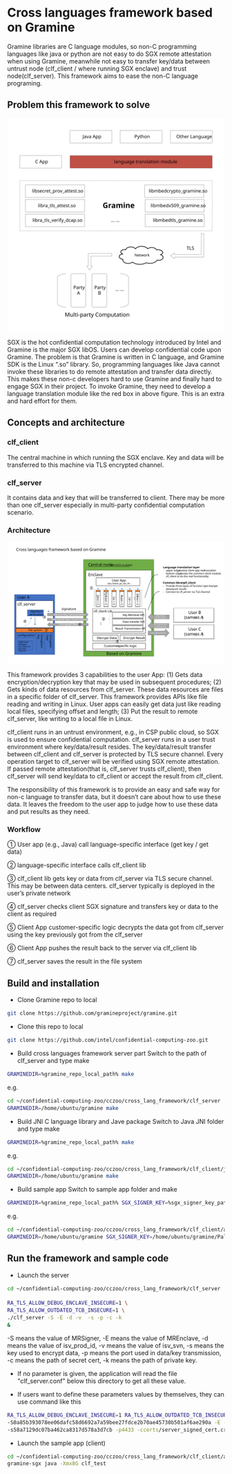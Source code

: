 # Cross languages framework based on Gramine

Gramine libraries are C language modules, so non-C programming languages like java or python are not easy to do SGX remote attestation when using Gramine, meanwhile not easy to transfer key/data between untrust node (clf_client / where running SGX enclave) and trust node(clf_server). This framework aims to ease the non-C language programing.

## Problem this framework to solve

<div align=center>
<img src=../../documents/readthedoc/docs/source/Solutions/cross_language_framework_based_gramine/img/clf_opportunity.svg>
</div>

SGX is the hot confidential computation technology introduced by Intel and Gramine is the major SGX libOS. Users can develop confidential code upon Gramine. The problem is that Gramine is written in C language, and Gramine SDK is the Linux “.so” library. So, programming languages like Java cannot invoke these libraries to do remote attestation and transfer data directly. This makes these non-c developers hard to use Gramine and finally hard to engage SGX in their project. To invoke Gramine, they need to develop a language translation module like the red box in above figure. This is an extra and hard effort for them.

## Concepts and architecture

### clf_client
The central machine in which running the SGX enclave. Key and data will be transferred to this machine via TLS encrypted channel.

### clf_server
It contains data and key that will be transferred to client. There may be more than one clf_server especially in multi-party confidential computation scenario.

### Architecture
<div align=center>
<img src=../../documents/readthedoc/docs/source/Solutions/cross_language_framework_based_gramine/img/cross_language_framework.svg>
</div>

This framework provides 3 capabilities to the user App: (1) Gets data encryption/decryption key that may be used in subsequent procedures; (2) Gets kinds of data resources from clf_server. These data resources are files in a specific folder of clf_server. This framework provides APIs like file reading and writing in Linux. User apps can easily get data just like reading local files, specifying offset and length; (3) Put the result to remote clf_server, like writing to a local file in Linux.

clf_client runs in an untrust environment, e.g., in CSP public cloud, so SGX is used to ensure confidential computation. clf_server runs in a user trust environment where key/data/result resides. The key/data/result transfer between clf_client and clf_server is protected by TLS secure channel. Every operation target to clf_server will be verified using SGX remote attestation. If passed remote attestation(that is, clf_server trusts clf_client), then clf_server will send key/data to clf_client or accept the result from clf_client.

The responsibility of this framework is to provide an easy and safe way for non-c language to transfer data, but it doesn’t care about how to use these data. It leaves the freedom to the user app to judge how to use these data and put results as they need.

### Workflow
① User app (e.g., Java) call language-specific interface (get key / get data)

② language-specific interface calls clf_client lib

③ clf_client lib gets key or data from clf_server via TLS secure channel. This may be between data centers. clf_server typically is deployed in the user’s private network

④ clf_server checks client SGX signature and transfers key or data to the client as required

⑤ Client App customer-specific logic decrypts the data got from clf_server using the key previously got from the clf_server

⑥ Client App pushes the result back to the server via clf_client lib

⑦ clf_server saves the result in the file system

## Build and installation

- Clone Gramine repo to local
```bash
git clone https://github.com/gramineproject/gramine.git
```
- Clone this repo to local
```bash
git clone https://github.com/intel/confidential-computing-zoo.git
```
- Build cross languages framework server part
  Switch to the path of clf_server and type make
```bash
GRAMINEDIR=%gramine_repo_local_path% make
```
e.g.
```bash
cd ~/confidential-computing-zoo/cczoo/cross_lang_framework/clf_server
GRAMINEDIR=/home/ubuntu/gramine make
```
- Build JNI C language library and Jave package
  Switch to Java JNI folder and type make
```bash
GRAMINEDIR=%gramine_repo_local_path% make
```
e.g.
```bash
cd ~/confidential-computing-zoo/cczoo/cross_lang_framework/clf_client/java
GRAMINEDIR=/home/ubuntu/gramine make
```
- Build sample app
  Switch to sample app folder and make
```bash
GRAMINEDIR=%gramine_repo_local_path% SGX_SIGNER_KEY=%sgx_signer_key_path% make SGX=1
```
e.g.
```bash
cd ~/confidential-computing-zoo/cczoo/cross_lang_framework/clf_client/app
GRAMINEDIR=/home/ubuntu/gramine SGX_SIGNER_KEY=/home/ubuntu/gramine/Pal/src/host/Linux-SGX/signer/enclave-key.pem make SGX=1
```
## Run the framework and sample code
- Launch the server
```bash
cd ~/confidential-computing-zoo/cczoo/cross_lang_framework/clf_server

RA_TLS_ALLOW_DEBUG_ENCLAVE_INSECURE=1 \
RA_TLS_ALLOW_OUTDATED_TCB_INSECURE=1 \
./clf_server -S -E -d -v  -s -p -c -k
& 
```
-S means the value of MRSigner,
-E means the value of MREnclave,
-d means the value of isv_prod_id,
-v means the value of isv_svn,
-s means the key used to encrypt data,
-p means the port used in data/key transmission,
-c means the path of secret cert,
-k means the path of private key.

- If no parameter is given, the application will read the file "clf_server.conf" below this directory to get all these value.

- If users want to define these parameters values by themselves, they can use command like this
```bash
RA_TLS_ALLOW_DEBUG_ENCLAVE_INSECURE=1 RA_TLS_ALLOW_OUTDATED_TCB_INSECURE=1 ./clf_server 
-S0a85b393078ee06dafc58d6692a7a59bee27fdce2b70ae45730b501af6ae290a -E -d0 -v0 
-s58a7129dc07ba462ca8317d578a3d7cb -p4433 -ccerts/server_signed_cert.crt -kcerts/server_private_key.pem
```
- Launch the sample app (client)
```bash
cd ~/confidential-computing-zoo/cczoo/cross_lang_framework/clf_client/app
gramine-sgx java -Xmx8G clf_test
```

